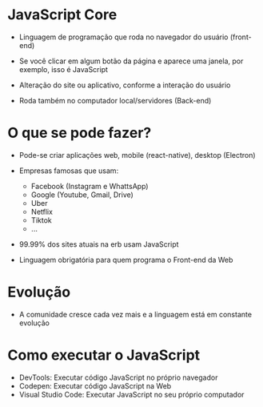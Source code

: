 # JavaScript Core

- Linguagem de programação que roda no navegador do usuário (front-end)

- Se você clicar em algum botão da página e aparece uma janela, por exemplo, isso é JavaScript

- Alteração do site ou aplicativo, conforme a interação do usuário

- Roda também no computador local/servidores (Back-end)


# O que se pode fazer?
- Pode-se criar aplicações web, mobile (react-native), desktop (Electron)

- Empresas famosas que usam:
    * Facebook (Instagram e WhattsApp)
    * Google (Youtube, Gmail, Drive)
    * Uber
    * Netflix
    * Tiktok
    * ...
- 99.99% dos sites atuais na erb usam JavaScript
- Linguagem obrigatória para quem programa o Front-end da Web


# Evolução
- A comunidade cresce cada vez mais e a linguagem está em constante evolução

# Como executar o JavaScript
- DevTools: Executar código JavaScript no próprio navegador
- Codepen: Executar código JavaScript na Web
- Visual Studio Code: Executar JavaScript no seu próprio computador

